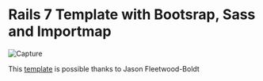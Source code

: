 # Rails 7 Template with Bootsrap, Sass and Importmap

![Capture](https://user-images.githubusercontent.com/78493094/150114101-377dc0b5-badf-44d7-87a7-fd0fbe6497ac.PNG)

This [template](https://jasonfleetwoodboldt.com/courses/stepping-up-rails/rails-7-bootstrap-with-sprockets-importmap-with-sassc-rails/) is possible thanks to Jason Fleetwood-Boldt
